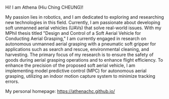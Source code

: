 Hi! I am Athena (Hiu Ching CHEUNG)!

My passion lies in robotics, and I am dedicated to exploring and researching new technologies in this field. Currently, I am passionate about developing soft unmanned aerial vehicles (UAVs) that solve real-world issues. With my MPhil thesis titled "Design and Control of a Soft Aerial Vehicle for Conducting Aerial Grasping," I am currently engaged in research on autonomous unmanned aerial grasping with a pneumatic soft gripper for applications such as search and rescue, environmental cleaning, and harvesting. The primary focus of my research is to ensure the safety of goods during aerial grasping operations and to enhance flight efficiency. To enhance the precision of the proposed soft aerial vehicle, I am implementing model predictive control (MPC) for autonomous aerial grasping, utilizing an indoor motion capture system to minimize tracking errors.

My personal homepage: https://athenachc.github.io/
